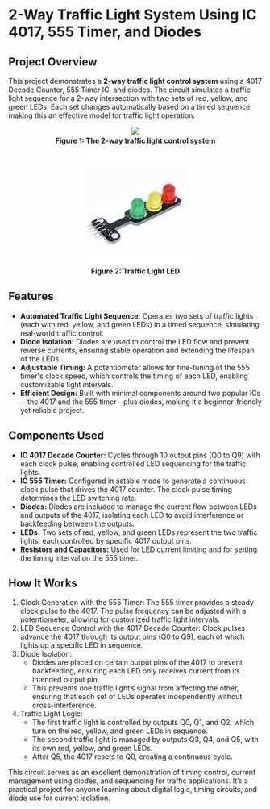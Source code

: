 # 2-Way Traffic Light System Using IC 4017, 555 Timer, and Diodes

## Project Overview

This project demonstrates a **2-way traffic light control system** using a 4017 Decade Counter, 555 Timer IC, and diodes. The circuit simulates a traffic light sequence for a 2-way intersection with two sets of red, yellow, and green LEDs. Each set changes automatically based on a timed sequence, making this an effective model for traffic light operation.
<p align="center">
    <img src="https://github.com/thynavy/Auto_Traffic_Light_circuit/blob/main/4017.png" />
    <br />
    <strong>Figure 1: The 2-way traffic light control system</strong>
</p>
<p align="center">
    <img src="https://github.com/thynavy/2-way_traffic_light_control_system/blob/main/LED.jpg" />
    <br />
    <strong>Figure 2: Traffic Light LED</strong>
</p>

## Features

- **Automated Traffic Light Sequence:** Operates two sets of traffic lights (each with red, yellow, and green LEDs) in a timed sequence, simulating real-world traffic control.
- **Diode Isolation:** Diodes are used to control the LED flow and prevent reverse currents, ensuring stable operation and extending the lifespan of the LEDs.
- **Adjustable Timing:** A potentiometer allows for fine-tuning of the 555 timer's clock speed, which controls the timing of each LED, enabling customizable light intervals.
- **Efficient Design:** Built with minimal components around two popular ICs—the 4017 and the 555 timer—plus diodes, making it a beginner-friendly yet reliable project.

## Components Used

- **IC 4017 Decade Counter:** Cycles through 10 output pins (Q0 to Q9) with each clock pulse, enabling controlled LED sequencing for the traffic lights.
- **IC 555 Timer:** Configured in astable mode to generate a continuous clock pulse that drives the 4017 counter. The clock pulse timing determines the LED switching rate.
- **Diodes:** Diodes are included to manage the current flow between LEDs and outputs of the 4017, isolating each LED to avoid interference or backfeeding between the outputs.
- **LEDs:** Two sets of red, yellow, and green LEDs represent the two traffic lights, each controlled by specific 4017 output pins.
- **Resistors and Capacitors:** Used for LED current limiting and for setting the timing interval on the 555 timer.

## How It Works

1. Clock Generation with the 555 Timer: The 555 timer provides a steady clock pulse to the 4017. The pulse frequency can be adjusted with a potentiometer, allowing for customized traffic light intervals.
2. LED Sequence Control with the 4017 Decade Counter: Clock pulses advance the 4017 through its output pins (Q0 to Q9), each of which lights up a specific LED in sequence.
3. Diode Isolation:
   - Diodes are placed on certain output pins of the 4017 to prevent backfeeding, ensuring each LED only receives current from its intended output pin.
   - This prevents one traffic light’s signal from affecting the other, ensuring that each set of LEDs operates independently without cross-interference.
4. Traffic Light Logic:
   - The first traffic light is controlled by outputs Q0, Q1, and Q2, which turn on the red, yellow, and green LEDs in sequence.
   - The second traffic light is managed by outputs Q3, Q4, and Q5, with its own red, yellow, and green LEDs.
   - After Q5, the 4017 resets to Q0, creating a continuous cycle.

This circuit serves as an excellent demonstration of timing control, current management using diodes, and sequencing for traffic applications. It’s a practical project for anyone learning about digital logic, timing circuits, and diode use for current isolation.


